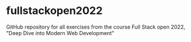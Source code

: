 # fullstackopen2022
GitHub repository for all exercises from the course Full Stack open 2022, "Deep Dive into Modern Web Development"
